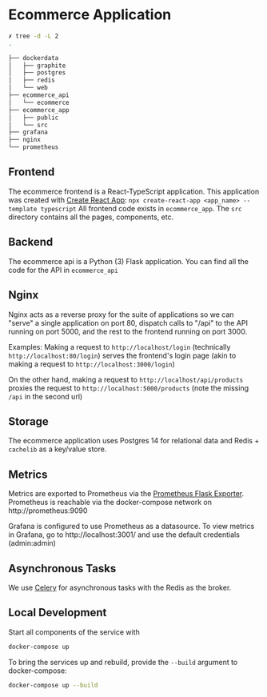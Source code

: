 # Ecommerce Application

```bash
✗ tree -d -L 2
.

├── dockerdata
│   ├── graphite
│   ├── postgres
│   ├── redis
│   └── web
├── ecommerce_api
│   └── ecommerce
├── ecommerce_app
│   ├── public
│   └── src
├── grafana
├── nginx
└── prometheus
```

## Frontend
The ecommerce frontend is a React-TypeScript application. This application was created with [Create React App](https://create-react-app.dev/docs/adding-typescript/):
`npx create-react-app <app_name> --template typescript`
All frontend code exists in `ecommerce_app`. The `src` directory contains all the pages, components, etc. 

## Backend
The ecommerce api is a Python (3) Flask application. You can find all the code for the API in `ecommerce_api`

## Nginx
Nginx acts as a reverse proxy for the suite of applications so we can "serve" a single application on port 80, dispatch calls to "/api" to the API running on port 5000, and the rest to the frontend running on port 3000.

Examples:
Making a request to `http://localhost/login` (technically `http://localhost:80/login`) serves the frontend's login page (akin to making a request to `http://localhost:3000/login`)

On the other hand, making a request to `http://localhost/api/products` proxies the request to `http://localhost:5000/products` (note the missing `/api` in the second url)


## Storage
The ecommerce application uses Postgres 14 for relational data and Redis + `cachelib` as a key/value store.

## Metrics
Metrics are exported to Prometheus via the [Prometheus Flask Exporter](https://github.com/rycus86/prometheus_flask_exporter). Prometheus is reachable via the docker-compose network on http://prometheus:9090

Grafana is configured to use Prometheus as a datasource. To view metrics in Grafana, go to http://localhost:3001/ and use the default credentials (admin:admin)

## Asynchronous Tasks
We use [Celery](https://docs.celeryq.dev/en/stable/getting-started/introduction.html) for asynchronous tasks with the Redis as the broker.

## Local Development

Start all components of the service with 
```bash
docker-compose up
```

To bring the services up and rebuild, provide the `--build` argument to docker-compose:
```bash
docker-compose up --build
```
